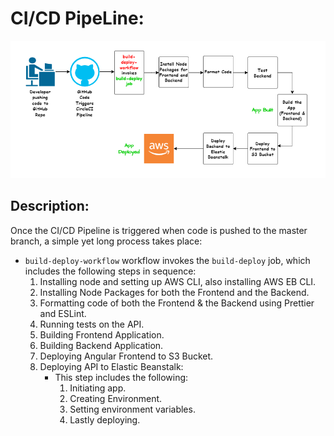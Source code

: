 # CI/CD PipeLine:

![Overview](/Documentation/Pipeline%20Process.png)

## Description:

Once the CI/CD Pipeline is triggered when code is pushed to the master branch, a simple yet long process takes place:

* `build-deploy-workflow` workflow invokes the `build-deploy` job, which includes the following steps in sequence:
  1. Installing node and setting up AWS CLI, also installing AWS EB CLI.
  1. Installing Node Packages for both the Frontend and the Backend.
  1. Formatting code of both the Frontend & the Backend using Prettier and ESLint.
  1. Running tests on the API.
  1. Building Frontend Application.
  1. Building Backend Application.
  1. Deploying Angular Frontend to S3 Bucket.
  1. Deploying API to Elastic Beanstalk:
     * This step includes the following:
       1. Initiating app.
       1. Creating Environment.
       1. Setting environment variables.
       1. Lastly deploying.